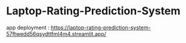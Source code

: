 # Laptop-Rating-Prediction-System 
app deployment : https://laptop-rating-prediction-system-57ftwedd56qsydttfml4m4.streamlit.app/
